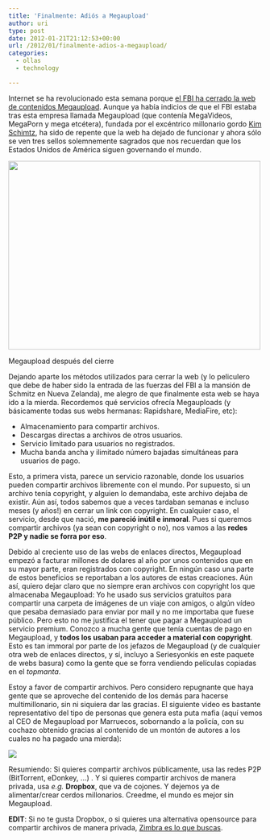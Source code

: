 ```yaml
---
title: 'Finalmente: Adiós a Megaupload'
author: uri
type: post
date: 2012-01-21T21:12:53+00:00
url: /2012/01/finalmente-adios-a-megaupload/
categories:
  - ollas
  - technology

---
```

Internet se ha revolucionado esta semana porque [el FBI ha cerrado la web de contenidos Megaupload][1]. Aunque ya había indicios de que el FBI estaba tras esta empresa llamada Megaupload (que contenía MegaVideos, MegaPorn y mega etcétera), fundada por el excéntrico millonario gordo [Kim Schimtz][2], ha sido de repente que la web ha dejado de funcionar y ahora sólo se ven tres sellos solemnemente sagrados que nos recuerdan que los Estados Unidos de América siguen governando el mundo.

<div id="attachment_1436" style="width: 510px" class="wp-caption aligncenter">
  <a href="/wp-content/uploads/2012/01/FBI-Megaupload.png"><img src="/wp-content/uploads/2012/01/FBI-Megaupload-500x375.png" alt="" title="FBI-Megaupload" width="500" height="375" class="size-medium wp-image-1436" /></a>
  
  <p class="wp-caption-text">
    Megaupload después del cierre
  </p>
</div>

Dejando aparte los métodos utilizados para cerrar la web (y lo peliculero que debe de haber sido la entrada de las fuerzas del FBI a la mansión de Schmitz en Nueva Zelanda), me alegro de que finalmente esta web se haya ido a la mierda. Recordemos qué servicios ofrecía Megauploads (y básicamente todas sus webs hermanas: Rapidshare, MediaFire, etc):

  * Almacenamiento para compartir archivos.
  * Descargas directas a archivos de otros usuarios.
  * Servicio limitado para usuarios no registrados.
  * Mucha banda ancha y ilimitado número bajadas simultáneas para usuarios de pago.

Esto, a primera vista, parece un servicio razonable, donde los usuarios pueden compartir archivos libremente con el mundo. Por supuesto, si un archivo tenía copyright, y alguien lo demandaba, este archivo dejaba de existir. Aún así, todos sabemos que a veces tardaban semanas e incluso meses (y años!) en cerrar un link con copyright. En cualquier caso, el servicio, desde que nació, **me pareció inútil e inmoral**. Pues si queremos compartir archivos (ya sean con copyright o no), nos vamos a las **redes P2P y nadie se forra por eso**.

Debido al creciente uso de las webs de enlaces directos, Megaupload empezó a facturar millones de dolares al año por unos contenidos que en su mayor parte, eran registrados con copyright. En ningún caso una parte de estos beneficios se reportaban a los autores de estas creaciones. Aún así, quiero dejar claro que no siempre eran archivos con copyright los que almacenaba Megaupload: Yo he usado sus servicios gratuitos para compartir una carpeta de imágenes de un viaje con amigos, o algún vídeo que pesaba demasiado para enviar por mail y no me importaba que fuese público. Pero esto no me justifica el tener que pagar a Megaupload un servicio premium. Conozco a mucha gente que tenía cuentas de pago en Megaupload, y **todos los usaban para acceder a material con copyright**. Esto es tan immoral por parte de los jefazos de Megaupload (y de cualquier otra web de enlaces directos, y sí, incluyo a Seriesyonkis en este paquete de webs basura) como la gente que se forra vendiendo películas copiadas en el _topmanta_.

Estoy a favor de compartir archivos. Pero considero repugnante que haya gente que se aproveche del contenido de los demás para hacerse multimillonario, sin ni siquiera dar las gracias. El siguiente video es bastante representativo del tipo de personas que genera esta puta mafia (aquí vemos al CEO de Megaupload por Marruecos, sobornando a la policía, con su cochazo obtenido gracias al contenido de un montón de autores a los cuales no ha pagado una mierda):

[![](http://img.youtube.com/vi/fWSFtpP4Nbs/0.jpg)](https://youtube.com/watch?v=fWSFtpP4Nbs) 

Resumiendo: Si quieres compartir archivos públicamente, usa las redes P2P (BitTorrent, eDonkey, &#8230;) . Y si quieres compartir archivos de manera privada, usa _e.g._ **Dropbox**, que va de cojones. Y dejemos ya de alimentar/crear cerdos millonarios. Creedme, el mundo es mejor sin Megaupload.

**EDIT**: Si no te gusta Dropbox, o si quieres una alternativa opensource para compartir archivos de manera privada, [Zimbra es lo que buscas][3].

 [1]: http://www.elmundo.es/elmundo/2012/01/19/navegante/1327002605.html
 [2]: http://en.wikipedia.org/wiki/Kim_Schmitz
 [3]: http://www.jorgedelacruz.es/2012/01/18/el-servidor-webdav-perfecto-un-dropbox-corporativo-gratuito-y-opensource/
